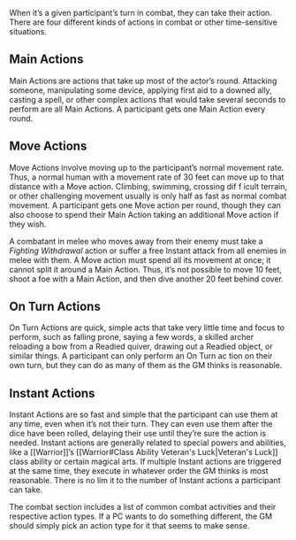When it’s a given participant’s turn in combat, they can take their action. There are four different kinds of actions in combat or other time-sensitive situations. 
## Main Actions
Main Actions are actions that take up most of the actor’s round. Attacking someone, manipulating some device, applying first aid to a downed ally, casting a spell, or other complex actions that would take several seconds to perform are all Main Actions. A participant gets one Main Action every round. 
## Move Actions
Move Actions involve moving up to the participant’s normal movement rate. Thus, a normal human with a movement rate of 30 feet can move up to that distance with a Move action. Climbing, swimming, crossing dif f icult terrain, or other challenging movement usually is only half as fast as normal combat movement. A participant gets one Move action per round, though they can also choose to spend their Main Action taking an additional Move action if they wish. 

A combatant in melee who moves away from their enemy must take a *Fighting Withdrawal* action or suffer a free Instant attack from all enemies in melee with them. A Move action must spend all its movement at once; it cannot split it around a Main Action. Thus, it’s not possible to move 10 feet, shoot a foe with a Main Action, and then dive another 20 feet behind cover. 
## On Turn Actions
On Turn Actions are quick, simple acts that take very little time and focus to perform, such as falling prone, saying a few words, a skilled archer reloading a bow from a Readied quiver, drawing out a Readied object, or similar things. A participant can only perform an On Turn ac tion on their own turn, but they can do as many of them as the GM thinks is reasonable. 
## Instant Actions
Instant Actions are so fast and simple that the participant can use them at any time, even when it’s not their turn. They can even use them after the dice have been rolled, delaying their use until they’re sure the action is needed. Instant actions are generally related to special powers and abilities, like a [[Warrior]]’s [[Warrior#Class Ability Veteran's Luck|Veteran's Luck]] class ability or certain magical arts. If multiple Instant actions are triggered at the same time, they execute in whatever order the GM thinks is most reasonable. There is no lim it to the number of Instant actions a participant can take. 

The combat section includes a list of common combat activities and their respective action types. If a PC wants to do something different, the GM should simply pick an action type for it that seems to make sense.